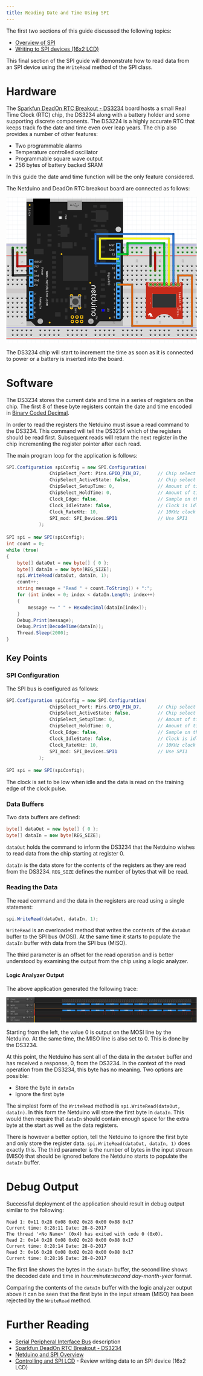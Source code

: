 ```yaml
---
title: Reading Date and Time Using SPI
---
```


The first two sections of this guide discussed the following topics:

* [Overview of SPI](../)
* [Writing to SPI devices (16x2 LCD)](../ControllingLCD/)

This final section of the SPI guide will demonstrate how to read data from an SPI device using the `WriteRead` method of the SPI class.

# Hardware

The [Sparkfun DeadOn RTC Breakout - DS3234](https://www.sparkfun.com/products/10160) board hosts a small Real Time Clock (RTC) chip, the DS3234 along with a battery holder and some supporting discrete components.  The DS3224 is a highly accurate RTC that keeps track fo the date and time even over leap years.  The chip also provides a number of other features:

* Two programmable alarms
* Temperature controlled oscillator
* Programmable square wave output
* 256 bytes of battery backed SRAM

In this guide the date amd time function will be the only feature considered.

The Netduino and DeadOn RTC breakout board are connected as follows:

![Netduino and DS3234 Breakout Board](NetduinoDS3234Fritzing.png)

The DS3234 chip will start to increment the time as soon as it is connected to power or a battery is inserted into the board.

# Software

The DS3234 stores the current date and time in a series of registers on the chip.  The first 8 of these byte registers contain the date and time encoded in [Binary Coded Decimal](https://en.wikipedia.org/wiki/Binary-coded_decimal).

In order to read the registers the Netduino must issue a read command to the DS3234.  This command will tell the DS3234 which of the registers should be read first.  Subsequent reads will return the next register in the chip incrementing the register pointer after each read.

The main program loop for the application is follows:

```csharp
SPI.Configuration spiConfig = new SPI.Configuration(
                ChipSelect_Port: Pins.GPIO_PIN_D7,      // Chip select is digital IO 7.
                ChipSelect_ActiveState: false,          // Chip select is active low.
                ChipSelect_SetupTime: 0,                // Amount of time between selection and the clock starting
                ChipSelect_HoldTime: 0,                 // Amount of time the device must be active after the data has been read.
                Clock_Edge: false,                      // Sample on the falling edge.
                Clock_IdleState: false,                 // Clock is idle when low.
                Clock_RateKHz: 10,                      // 10KHz clock speed.
                SPI_mod: SPI_Devices.SPI1               // Use SPI1
            );

SPI spi = new SPI(spiConfig);
int count = 0;
while (true)
{
    byte[] dataOut = new byte[] { 0 };
    byte[] dataIn = new byte[REG_SIZE];
    spi.WriteRead(dataOut, dataIn, 1);
    count++;
    string message = "Read " + count.ToString() + ":";
    for (int index = 0; index < dataIn.Length; index++)
    {
        message += " " + Hexadecimal(dataIn[index]);
    }
    Debug.Print(message);
    Debug.Print(DecodeTime(dataIn));
    Thread.Sleep(2000);
}
```

## Key Points

### SPI Configuration

The SPI bus is configured as follows:

```csharp
SPI.Configuration spiConfig = new SPI.Configuration(
                ChipSelect_Port: Pins.GPIO_PIN_D7,      // Chip select is digital IO 7.
                ChipSelect_ActiveState: false,          // Chip select is active low.
                ChipSelect_SetupTime: 0,                // Amount of time between selection and the clock starting
                ChipSelect_HoldTime: 0,                 // Amount of time the device must be active after the data has been read.
                Clock_Edge: false,                      // Sample on the falling edge.
                Clock_IdleState: false,                 // Clock is idle when low.
                Clock_RateKHz: 10,                      // 10KHz clock speed.
                SPI_mod: SPI_Devices.SPI1               // Use SPI1
            );

SPI spi = new SPI(spiConfig);
```

The clock is set to be low when idle and the data is read on the training edge of the clock pulse.

### Data Buffers

Two data buffers are defined:

```csharp
byte[] dataOut = new byte[] { 0 };
byte[] dataIn = new byte[REG_SIZE];
```

`dataOut` holds the command to inform the DS3234 that the Netduino wishes to read data from the chip starting at register 0.

`dataIn` is the data store for the contents of the registers as they are read from the DS3234.  `REG_SIZE` defines the number of bytes that will be read.

### Reading the Data

The read command and the data in the registers are read using a single statement:

```csharp
spi.WriteRead(dataOut, dataIn, 1);
```

`WriteRead` is an overloaded method that writes the contents of the `dataOut` buffer to the SPI bus (MOSI).  At the same time it starts to populate the `dataIn` buffer with data from the SPI bus (MISO).

The third parameter is an offset for the read operation and is better understood by examining the output from the chip using a logic analyzer.

#### Logic Analyzer Output

The above application generated the following trace:

![Logic Analyzer Output](LogicAnalyzerOutput.png)

Starting from the left, the value 0 is output on the MOSI line by the Netduino.  At the same time, the MISO line is also set to 0.  This is done by the DS3234.

At this point, the Netduino has sent all of the data in the `dataOut` buffer and has received a response, 0, from the DS3234.  In the context of the read operation from the DS3234, this byte has no meaning.  Two options are possible:

* Store the byte in `dataIn`
* Ignore the first byte

The simplest form of the `WriteRead` method is `spi.WriteRead(dataOut, dataIn)`.  In this form the Netduino will store the first byte in `dataIn`.  This would then require that `dataIn` should contain enough space for the extra byte at the start as well as the data registers.

There is however a better option, tell the Netduino to ignore the first byte and only store the register data. `spi.WriteRead(dataOut, dataIn, 1)` does exactly this.  The third parameter is the number of bytes in the input stream (MISO) that should be ignored before the Netduino starts to populate the `dataIn` buffer.

# Debug Output

Successful deployment of the application should result in debug output similar to the following:

```
Read 1: 0x11 0x28 0x08 0x02 0x28 0x00 0x88 0x17
Current time: 8:28:11 Date: 28-8-2017
The thread '<No Name>' (0x4) has exited with code 0 (0x0).
Read 2: 0x14 0x28 0x08 0x02 0x28 0x00 0x88 0x17
Current time: 8:28:14 Date: 28-8-2017
Read 3: 0x16 0x28 0x08 0x02 0x28 0x00 0x88 0x17
Current time: 8:28:16 Date: 28-8-2017
```

The first line shows the bytes in the `dataIn` buffer, the second line shows the decoded date and time in _hour:minute:second day-month-year_ format.

Comparing the contents of the `dataIn` buffer with the logic analyzer output above it can be seen that the first byte in the input stream (MISO) has been rejected by the `WriteRead` method.

# Further Reading

* [Serial Peripheral Interface Bus](https://en.wikipedia.org/wiki/Serial_Peripheral_Interface_Bus) description
* [Sparkfun DeadOn RTC Breakout - DS3234](https://www.sparkfun.com/products/10160)
* [Netduino and SPI Overview](../)
* [Controlling and SPI LCD](../ControllingLCD/) - Review writing data to an SPI device (16x2 LCD)
